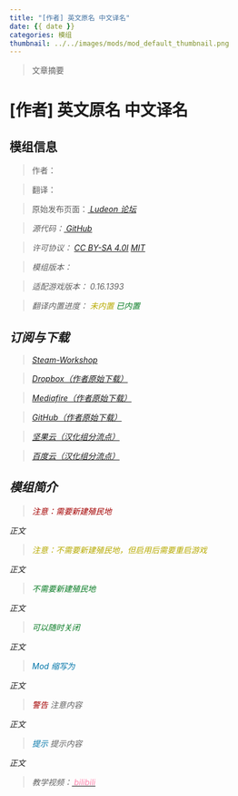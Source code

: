 ```yaml
---
title: "[作者] 英文原名 中文译名"
date: {{ date }}
categories: 模组
thumbnail: ../../images/mods/mod_default_thumbnail.png
---
```


> 文章摘要

<!--more-->

# [作者] 英文原名 中文译名

## 模组信息

> 作者：

> 翻译：

> 原始发布页面：<a href=""><i class="fa fa-link" aria-hidden="true" /> Ludeon 论坛</a>

> 源代码：<a href="" ><i class="fa fa-github" aria-hidden="true" /> GitHub</a>

> 许可协议：
<a href="https://creativecommons.org/licenses/by-sa/4.0/" ><i class="fa fa-balance-scale" aria-hidden="true" /> CC BY-SA 4.0I</a>
<a href="https://opensource.org/licenses/MIT" ><i class="fa fa-balance-scale" aria-hidden="true" /> MIT</a>

> 模组版本：<i class="fa fa-puzzle-piece" aria-hidden="true"> </i>

> 适配游戏版本：<i class="fa fa-tag" aria-hidden="true"> 0.16.1393</i>

> 翻译内置进度：
<i class="fa fa-exclamation-circle" aria-hidden="true" title="翻译未内置，请从汉化组分流点下载" style="color:#b7aa00"> 未内置</i>
<i class="fa fa-check-circle" aria-hidden="true" title="翻译已内置于原作者的模组中，可直接从Steam工坊订阅" style="color:#097c25"> 已内置</i>

## 订阅与下载

> <a href=""><i class="fa fa-steam-square" aria-hidden="true" /> Steam-Workshop</a>

> <a href=""><i class="fa fa-dropbox" aria-hidden="true" /> Dropbox（作者原始下载）</a>

> <a href=""><i class="fa fa-cloud-download" aria-hidden="true" /> Mediafire（作者原始下载）</a>

> <a href="" ><i class="fa fa-github" aria-hidden="true" /> GitHub（作者原始下载）</a>

> <a href=""><i class="fa fa-cloud-download" aria-hidden="true" /> 坚果云（汉化组分流点）</a>

> <a href=""><i class="fa fa-paw" aria-hidden="true" /> 百度云（汉化组分流点）</a>

## 模组简介

> <i class="fa fa-exclamation-triangle" aria-hidden="true" style="color:#a40000"> 注意：需要新建殖民地</i>

正文

> <i class="fa fa-exclamation-triangle" aria-hidden="true" style="color:#b7aa00"> 注意：不需要新建殖民地，但启用后需要重启游戏</i>

正文

> <i class="fa fa-check-circle" aria-hidden="true" style="color:#097c25"> 不需要新建殖民地</i>

正文

> <i class="fa fa-check-circle" aria-hidden="true" style="color:#097c25"> 可以随时关闭</i>

正文

> <i class="fa fa-pencil" aria-hidden="true" style="color:#0075a9"> Mod 缩写为 </i>

正文

> <i class="fa fa-exclamation-triangle" aria-hidden="true" style="color:#a40000"> 警告</i>
注意内容

正文

> <i class="fa fa-lightbulb-o" aria-hidden="true" style="color:#0075a9"> 提示</i>
提示内容

正文

> 教学视频：<a href="" ><i class="fa fa-television" aria-hidden="true" style="color:#ff85ad" /> bilibili</a>